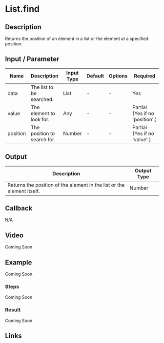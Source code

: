 # List.find

## Description

Returns the position of an element in a list or the element at a specified position.

## Input / Parameter

| Name | Description | Input Type | Default | Options | Required |
| ------ | ------ | ------ | ------ | ------ | ------ |
| data | The list to be searched. | List | - | - | Yes |
| value | The element to look for. | Any | - | - | Partial (Yes if no 'position'.) |
| position | The position to search for. | Number | - | - | Partial (Yes if no 'value'.) |

## Output

| Description | Output Type |
| ------ | ------ |
| Returns the position of the element in the list or the element itself. | Number | Text |

## Callback

N/A

## Video

Coming Soon.

<!-- Format: [![Video]({image-path}?raw=true)]({url-link}) -->

## Example

Coming Soon.

<!-- Share a scenario, like a user requirements. -->

### Steps

Coming Soon.

<!-- Show the steps and share some screenshots.

1. .....

Format: ![]({image-path}?raw=true) -->

### Result

Coming Soon.

<!-- Explain the output.

Format: ![]({image-path}?raw=true) -->

## Links